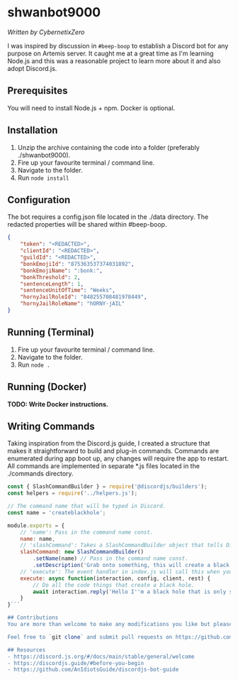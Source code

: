# shwanbot9000
*Written by CybernetixZero*

I was inspired by discussion in `#beep-boop` to establish a Discord bot for any purpose on Artemis server. It caught me at a great time as I'm learning Node.js and this was a reasonable project to learn more about it and also adopt Discord.js.

## Prerequisites
You will need to install Node.js + npm. Docker is optional.

## Installation
1. Unzip the archive containing the code into a folder (preferably ./shwanbot9000).
2. Fire up your favourite terminal / command line.
3. Navigate to the folder.
4. Run `node install`

## Configuration
The bot requires a config.json file located in the ./data directory. The redacted properties will be shared within #beep-boop.

```json
{
    "token": "<REDACTED>",
    "clientId": "<REDACTED>",
    "guildId": "<REDACTED>",
    "bonkEmojiId": "875363537374031892",
    "bonkEmojiName": ":bonk:",
    "bonkThreshold": 2,
    "sentenceLength": 1,
    "sentenceUnitOfTime": "Weeks",
    "hornyJailRoleId": "848255708481978449",
    "hornyJailRoleName": "hORNY-jAIL"
}
```

## Running (Terminal)
1. Fire up your favourite terminal / command line.
2. Navigate to the folder.
3. Run `node .`

## Running (Docker)
**TODO: Write Docker instructions.**

## Writing Commands
Taking inspiration from the Discord.js guide, I created a structure that makes it straightforward to build and plug-in commands.
Commands are enumerated during app boot up, any changes will require the app to restart.
All commands are implemented in separate *.js files located in the ./commands directory.

```js
const { SlashCommandBuilder } = require('@discordjs/builders');
const helpers = require('../helpers.js');

// The command name that will be typed in Discord.
const name = 'createblackhole';

module.exports = {
    // 'name': Pass in the command name const.
    name: name, 
    // 'slashCommand': Takes a SlashCommandBuilder object that tells Discord how to interpret the command.
    slashCommand: new SlashCommandBuilder()
        .setName(name) // Pass in the command name const.
        .setDescription('Grab onto something, this will create a black hole.'), // Specify a description for the command.
    // 'execute': The event handler in index.js will call this when your command gets invoked. It will pass in instances of interaction, config, client and rest objects.
    execute: async function(interaction, config, client, rest) {
        // Do all the code things that create a black hole.
        await interaction.reply('Hello I''m a black hole that is only slightly denser than Donald Trump.');
    }
}```

## Contributions
You are more than welcome to make any modifications you like but please share it with the server as it's an awesome learning exercise and it helps improve the bot over time.

Feel free to `git clone` and submit pull requests on https://github.com/cybernetixzero/Shwanbot9000.

## Resources
- https://discord.js.org/#/docs/main/stable/general/welcome
- https://discordjs.guide/#before-you-begin
- https://github.com/AnIdiotsGuide/discordjs-bot-guide
